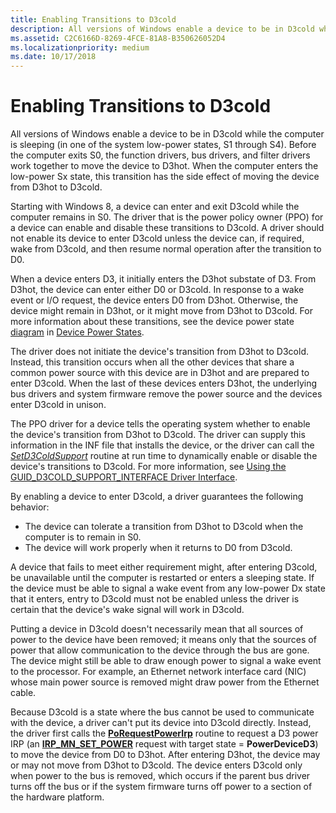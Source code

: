```yaml
---
title: Enabling Transitions to D3cold
description: All versions of Windows enable a device to be in D3cold while the computer is sleeping (in one of the system low-power states, S1 through S4).
ms.assetid: C2C6166D-8269-4FCE-81A8-B350626052D4
ms.localizationpriority: medium
ms.date: 10/17/2018
---
```


# Enabling Transitions to D3cold


All versions of Windows enable a device to be in D3cold while the computer is sleeping (in one of the system low-power states, S1 through S4). Before the computer exits S0, the function drivers, bus drivers, and filter drivers work together to move the device to D3hot. When the computer enters the low-power Sx state, this transition has the side effect of moving the device from D3hot to D3cold.

Starting with Windows 8, a device can enter and exit D3cold while the computer remains in S0. The driver that is the power policy owner (PPO) for a device can enable and disable these transitions to D3cold. A driver should not enable its device to enter D3cold unless the device can, if required, wake from D3cold, and then resume normal operation after the transition to D0.

When a device enters D3, it initially enters the D3hot substate of D3. From D3hot, the device can enter either D0 or D3cold. In response to a wake event or I/O request, the device enters D0 from D3hot. Otherwise, the device might remain in D3hot, or it might move from D3hot to D3cold. For more information about these transitions, see the device power state [diagram](device-power-states.md#power-state-diagram) in [Device Power States](device-power-states.md).

The driver does not initiate the device's transition from D3hot to D3cold. Instead, this transition occurs when all the other devices that share a common power source with this device are in D3hot and are prepared to enter D3cold. When the last of these devices enters D3hot, the underlying bus drivers and system firmware remove the power source and the devices enter D3cold in unison.

The PPO driver for a device tells the operating system whether to enable the device's transition from D3hot to D3cold. The driver can supply this information in the INF file that installs the device, or the driver can call the [*SetD3ColdSupport*](https://docs.microsoft.com/windows-hardware/drivers/ddi/content/wdm/nc-wdm-set_d3cold_support) routine at run time to dynamically enable or disable the device's transitions to D3cold. For more information, see [Using the GUID\_D3COLD\_SUPPORT\_INTERFACE Driver Interface](using-guid-d3cold-support-interface.md).

By enabling a device to enter D3cold, a driver guarantees the following behavior:

-   The device can tolerate a transition from D3hot to D3cold when the computer is to remain in S0.
-   The device will work properly when it returns to D0 from D3cold.

A device that fails to meet either requirement might, after entering D3cold, be unavailable until the computer is restarted or enters a sleeping state. If the device must be able to signal a wake event from any low-power Dx state that it enters, entry to D3cold must not be enabled unless the driver is certain that the device's wake signal will work in D3cold.

Putting a device in D3cold doesn't necessarily mean that all sources of power to the device have been removed; it means only that the sources of power that allow communication to the device through the bus are gone. The device might still be able to draw enough power to signal a wake event to the processor. For example, an Ethernet network interface card (NIC) whose main power source is removed might draw power from the Ethernet cable.

Because D3cold is a state where the bus cannot be used to communicate with the device, a driver can't put its device into D3cold directly. Instead, the driver first calls the [**PoRequestPowerIrp**](https://docs.microsoft.com/windows-hardware/drivers/ddi/content/wdm/nf-wdm-porequestpowerirp) routine to request a D3 power IRP (an [**IRP\_MN\_SET\_POWER**](https://docs.microsoft.com/windows-hardware/drivers/kernel/irp-mn-set-power) request with target state = **PowerDeviceD3**) to move the device from D0 to D3hot. After entering D3hot, the device may or may not move from D3hot to D3cold. The device enters D3cold only when power to the bus is removed, which occurs if the parent bus driver turns off the bus or if the system firmware turns off power to a section of the hardware platform.

 

 





